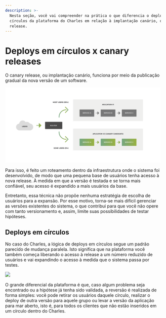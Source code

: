 ```yaml
---
description: >-
  Nesta seção, você vai compreender na prática o que diferencia o deploy em
  círculos da plataforma do Charles em relação à implantação canário, ou canary
  release.
---
```


# Deploys em círculos x canary releases

O canary release, ou implantação canário, funciona por meio da publicação gradual da nova versão de um software.

![](../.gitbook/assets/deploys-em-circulos-vs.-canary-release.png)

Para isso, é feito um roteamento dentro da infraestrutura onde o sistema foi desenvolvido, de modo que uma pequena base de usuários tenha acesso à nova release. À medida em que a versão é testada e se torna mais confiável, seu acesso é expandido a mais usuários da base.

Entretanto, essa técnica não propõe nenhuma estratégia de escolha de usuários para a expansão. Por esse motivo, torna-se mais difícil gerenciar as versões existentes do sistema, o que contribui para que você não opere com tanto versionamento e, assim, limite suas possibilidades de testar hipóteses.

## Deploys em círculos

No caso do Charles, a lógica de deploys em círculos segue um padrão parecido de mudança paralela. Isto significa que na plataforma você também começa liberando o acesso à release a um número reduzido de usuários e vai expandindo o acesso à medida que o sistema passa por testes.

![](https://github.com/ZupIT/charlescd/tree/3f920366062d055b4fa05ddbd1bb5b360d9f749f/docs/.gitbook/assets/conceito-de-deploy-em-circulos-1.png)

O grande diferencial da plataforma é que, caso algum problema seja encontrado ou a hipótese já tenha sido validada, a reversão é realizada de forma simples: você pode retirar os usuários daquele círculo, realizar o deploy de outra versão para aquele grupo ou levar a versão da aplicação para mar aberto, isto é, para todos os clientes que não estão inseridos em um círculo dentro do Charles.

